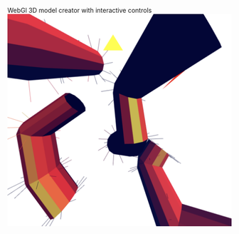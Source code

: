 WebGl 3D model creator with interactive controls
![alt text](https://github.com/adeneve/CMPS160_Generalized_Cylinders/blob/master/code/GC.png)
